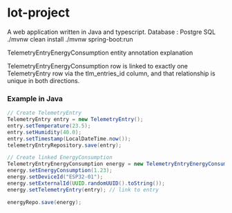 # Iot-project
A web application written in Java and typescript.
Database : Postgre SQL
./mvnw clean install
./mvnw spring-boot:run

TelemetryEntryEnergyConsumption entity annotation explanation

TelemetryEntryEnergyConsumption row is linked to exactly one TelemetryEntry row via the tlm_entries_id column, and that relationship is unique in both directions.

### Example in Java

```java
// Create TelemetryEntry
TelemetryEntry entry = new TelemetryEntry();
entry.setTemperature(23.5);
entry.setHumidity(40.0);
entry.setTimestamp(LocalDateTime.now());
telemetryEntryRepository.save(entry);

// Create linked EnergyConsumption
TelemetryEntryEnergyConsumption energy = new TelemetryEntryEnergyConsumption();
energy.setEnergyConsumption(1.23);
energy.setDeviceId("ESP32-01");
energy.setExternalId(UUID.randomUUID().toString());
energy.setTelemetryEntry(entry); // link to entry

energyRepo.save(energy);
```